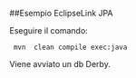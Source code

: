 ##Esempio EclipseLink JPA

Eseguire il comando:

` mvn  clean compile exec:java`

Viene avviato un db Derby.